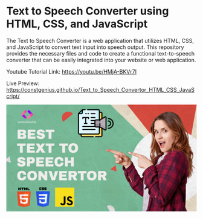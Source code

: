 # Text to Speech Converter using HTML, CSS, and JavaScript
The Text to Speech Converter is a web application that utilizes HTML, CSS, and JavaScript to convert text input into speech output. This repository provides the necessary files and code to create a functional text-to-speech converter that can be easily integrated into your website or web application.

Youtube Tutorial Link: https://youtu.be/HMjA-BKVr7I

Live Preview: https://constgenius.github.io/Text_to_Speech_Convertor_HTML_CSS_JavaScript/

![Text to Speech Convertor](images/TexttoSpeech.png)
